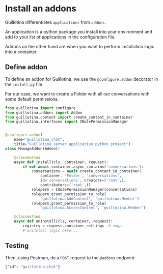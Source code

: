 # Install an addons

Guillotina differentiates `applications` from `addons`.

An application is a python package you install into your environment and add to
your list of applications in the configuration file.

Addons on the other hand are when you want to perform installation logic into
a container.


## Define addon

To define an addon for Guillotina, we use the `@configure.addon` decorator
in the `install.py` file.

For our case, we want to create a Folder with all our conversations with some
default permissions.


```python
from guillotina import configure
from guillotina.addons import Addon
from guillotina.content import create_content_in_container
from guillotina.interfaces import IRolePermissionManager


@configure.addon(
    name="guillotina_chat",
    title="Guillotina server application python project")
class ManageAddon(Addon):

    @classmethod
    async def install(cls, container, request):
        if not await container.async_contains('conversations'):
            conversations = await create_content_in_container(
                container, 'Folder', 'conversations',
                id='conversations', creators=('root',),
                contributors=('root',))
            roleperm = IRolePermissionManager(conversations)
            roleperm.grant_permission_to_role(
                'guillotina.AddContent', 'guillotina.Member')
            roleperm.grant_permission_to_role(
                'guillotina.AccessContent', 'guillotina.Member')

    @classmethod
    async def uninstall(cls, container, request):
        registry = request.container_settings  # noqa
        # uninstall logic here...
```

## Testing

Then, using Postman, do a `POST` request to the `@addons` endpoint:

```json
{"id": "guillotina_chat"}
```
